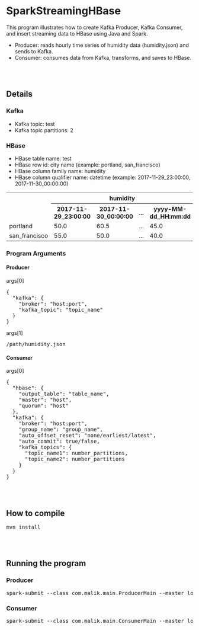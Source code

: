 # SparkStreamingHBase
This program illustrates how to create Kafka Producer, Kafka Consumer, and insert streaming data to HBase using Java and Spark.
* Producer: reads hourly time series of humidity data (humidity.json) and sends to Kafka.
* Consumer: consumes data from Kafka, transforms, and saves to HBase.

<br />
<br />

## Details
### Kafka
* Kafka topic: test
* Kafka topic partitions: 2

### HBase
* HBase table name: test
* HBase row id: city name (example: portland, san_francisco)
* HBase column family name: humidity
* HBase column qualifier name: datetime (example: 2017-11-29_23:00:00, 2017-11-30_00:00:00)
<table>
  <tr>
    <th rowspan="2"></th>
    <th colspan="4">humidity</th>
  </tr>
  <tr>
    <th>2017-11-29_23:00:00</th>
    <th>2017-11-30_00:00:00</th>
    <th>...</th>
    <th>yyyy-MM-dd_HH:mm:dd</th>
  </tr>
  <tr>
    <td>portland</td>
    <td>50.0</td>
    <td>60.5</td>
    <td>...</th>
    <td>45.0</td>
  </tr>
  <tr>
    <td>san_francisco</td>
    <td>55.0</td>
    <td>50.0</td>
    <td>...</th>
    <td>40.0</td>
  </tr>
</table>

### Program Arguments
#### Producer
args[0]
<pre>
{
  "kafka": {
    "broker": "host:port",
    "kafka_topic": "topic_name"
  }
}
</pre>

args[1]
<pre>/path/humidity.json</pre>

#### Consumer
args[0]
<pre>
{
  "hbase": {
    "output_table": "table_name",
    "master": "host",
    "quorum": "host"
  },
  "kafka": {
    "broker": "host:port",
    "group_name": "group_name",
    "auto_offset_reset": "none/earliest/latest",
    "auto_commit": true/false,
    "kafka_topics": {
      "topic_name1": number_partitions,
      "topic_name2": number_partitions
    }
  }
}
</pre>

<br />
<br />


## How to compile
<pre>mvn install</pre>

<br />
<br />

## Running the program
### Producer
<pre>
spark-submit --class com.malik.main.ProducerMain --master local[2] malik/engine/Spark-KafkaToHBase-1.0-SNAPSHOT-jar-with-dependencies.jar '{"kafka":{"broker":"datanode01:6667,datanode02:6667,datanode03:6667","kafka_topic":"test"}}' '/home/malik/data/humidity.json'
</pre>

### Consumer
<pre>
spark-submit --class com.malik.main.ConsumerMain --master local[2] --conf spark.streaming.backpressure.enabled=true --conf spark.streaming.kafka.maxRatePerPartition=100 malik/engine/Spark-KafkaToHBase-1.0-SNAPSHOT-jar-with-dependencies.jar '{"hbase":{"output_table":"test","master":"namenode01,namenode02","quorum":"master,namenode01,namenode02"},"kafka":{"broker":"datanode01:6667,datanode02:6667,datanode03:6667","group_name":"group-test","auto_offset_reset":"earliest","auto_commit":true,"kafka_topics":{"test":2}}}'
</pre>
